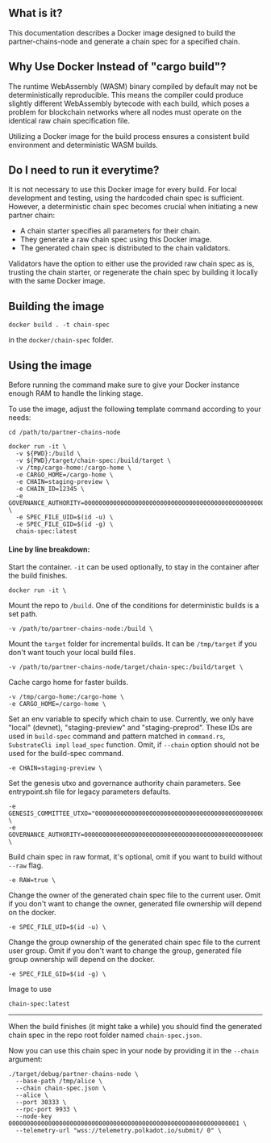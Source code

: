 ## What is it?

This documentation describes a Docker image designed to build the partner-chains-node and generate a chain spec for a specified chain.

## Why Use Docker Instead of "cargo build"?

The runtime WebAssembly (WASM) binary compiled by default may not be deterministically reproducible. This means the compiler could produce slightly different WebAssembly bytecode with each build, which poses a problem for blockchain networks where all nodes must operate on the identical raw chain specification file.

Utilizing a Docker image for the build process ensures a consistent build environment and deterministic WASM builds.

## Do I need to run it everytime?

It is not necessary to use this Docker image for every build. For local development and testing, using the hardcoded chain spec is sufficient. However, a deterministic chain spec becomes crucial when initiating a new partner chain:

- A chain starter specifies all parameters for their chain.
- They generate a raw chain spec using this Docker image.
- The generated chain spec is distributed to the chain validators.

Validators have the option to either use the provided raw chain spec as is, trusting the chain starter, or regenerate the chain spec by building it locally with the same Docker image.

## Building the image

```
docker build . -t chain-spec
```
in the `docker/chain-spec` folder.

## Using the image

Before running the command make sure to give your Docker instance enough RAM to handle the linking stage.

To use the image, adjust the following template command according to your needs:

```
cd /path/to/partner-chains-node

docker run -it \
  -v ${PWD}:/build \
  -v ${PWD}/target/chain-spec:/build/target \
  -v /tmp/cargo-home:/cargo-home \
  -e CARGO_HOME=/cargo-home \
  -e CHAIN=staging-preview \
  -e CHAIN_ID=12345 \
  -e GOVERNANCE_AUTHORITY=00000000000000000000000000000000000000000000000000000000 \
  -e SPEC_FILE_UID=$(id -u) \
  -e SPEC_FILE_GID=$(id -g) \
  chain-spec:latest
```

#### Line by line breakdown:

Start the container. `-it` can be used optionally, to stay in the container after the build finishes.
```
docker run -it \
```

Mount the repo to `/build`. One of the conditions for deterministic builds is a set path.
```
-v /path/to/partner-chains-node:/build \
```

Mount the `target` folder for incremental builds. It can be `/tmp/target` if you don't want touch
your local build files.
```
-v /path/to/partner-chains-node/target/chain-spec:/build/target \
```

Cache cargo home for faster builds.
```
-v /tmp/cargo-home:/cargo-home \
-e CARGO_HOME=/cargo-home \
```

Set an env variable to specify which chain to use. Currently, we only have "local" (devnet), "staging-preview" and "staging-preprod". These IDs are used in `build-spec` command and pattern matched in `command.rs`, `SubstrateCli impl` `load_spec` function.
Omit, if `--chain` option should not be used for the build-spec command.
```
-e CHAIN=staging-preview \
```

Set the genesis utxo and governance authority chain parameters.
See entrypoint.sh file for legacy parameters defaults.
```
-e GENESIS_COMMITTEE_UTXO="0000000000000000000000000000000000000000000000000000000000000000#0" \
-e GOVERNANCE_AUTHORITY=00000000000000000000000000000000000000000000000000000000 \
```

Build chain spec in raw format, it's optional, omit if you want to build without `--raw` flag.
```
-e RAW=true \
```

Change the owner of the generated chain spec file to the current user.
Omit if you don't want to change the owner, generated file ownership will depend on the docker.
```
-e SPEC_FILE_UID=$(id -u) \
```

Change the group ownership of the generated chain spec file to the current user group.
Omit if you don't want to change the group, generated file group ownership will depend on the docker.
```
-e SPEC_FILE_GID=$(id -g) \
```

Image to use
```
chain-spec:latest
```

---
When the build finishes (it might take a while) you should find the generated chain spec in the repo root folder named `chain-spec.json`.

Now you can use this chain spec in your node by providing it in the `--chain` argument:
```
./target/debug/partner-chains-node \
  --base-path /tmp/alice \
  --chain chain-spec.json \
  --alice \
  --port 30333 \
  --rpc-port 9933 \
  --node-key 0000000000000000000000000000000000000000000000000000000000000001 \
  --telemetry-url "wss://telemetry.polkadot.io/submit/ 0" \
```
